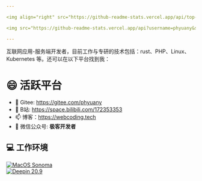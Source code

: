 ```yaml
---

<img align="right" src="https://github-readme-stats.vercel.app/api/top-langs/?username=phyuany&show_icons=true&layout=compact&hide=javascript,html,CSS,SCSS">

<img src="https://github-readme-stats.vercel.app/api?username=phyuany&show_icons=true&icon_color=0366d6&text_color=24292e&bg_color=ffffff">

---
```


互联网应用-服务端开发者，目前工作与专研的技术包括：rust、PHP、Linux、Kubernetes 等。还可以在以下平台找到我：

# 😄 活跃平台
- 🔭 Gitee: <https://gitee.com/phyuany>
- 👯 B站: <https://space.bilibili.com/172353353>
- 📫 博客：<https://webcoding.tech>
- 💬 微信公众号: **极客开发者**

## 💻 工作环境
[![MacOS Sonoma](https://img.shields.io/badge/MacOS-black?style=flat-square&logo=apple)](https://www.apple.com.cn/macos/sonoma/)<br>
[![Deepin 20.9](https://img.shields.io/badge/deepin-blue?style=flat-square&logo=deepin)](https://www.deepin.org/index/zh)<br>


<!--
**kotlindev/kotlindev** is a ✨ _special_ ✨ repository because its `README.md` (this file) appears on your GitHub profile.

Here are some ideas to get you started:

- 🔭 I’m currently working on ...
- 🌱 I’m currently learning ...
- 👯 I’m looking to collaborate on ...
- 🤔 I’m looking for help with ...
- 💬 Ask me about ...
- 📫 How to reach me: ...
- 😄 Pronouns: ...
- ⚡ Fun fact: ...
-->
